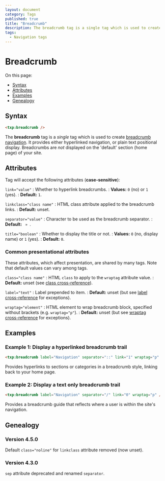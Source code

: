 ```yaml
---
layout: document
category: Tags
published: true
title: "Breadcrumb"
description: The breadcrumb tag is a single tag which is used to create breadcrumb navigation.
tags:
  - Navigation tags
---
```


# Breadcrumb

On this page:

* [Syntax](#syntax)
* [Attributes](#attributes)
* [Examples](#examples)
* [Genealogy](#genealogy)

## Syntax

~~~ html
<txp:breadcrumb />
~~~

The **breadcrumb** tag is a *single* tag which is used to create [breadcrumb navigation](http://en.wikipedia.org/wiki/Breadcrumb_trail). It provides either hyperlinked navigation, or plain text positional display. Breadcrumbs are *not* displayed on the 'default' section (home page) of your site.

## Attributes

Tag will accept the following attributes (**case-sensitive**):

`link="value"`
: Whether to hyperlink breadcrumbs.
: **Values:** `0` (no) or `1` (yes).
: **Default:** `1`.

`linkclass="class name"`
: HTML class attribute applied to the breadcrumb links.
: **Default:** unset.

`separator="value"`
: Character to be used as the breadcrumb separator.
: **Default:** ` » `.

`title="boolean"`
: Whether to display the title or not.
: **Values:** `0` (no, display name) or `1` (yes).
: **Default:** `0`.

### Common presentational attributes

These attributes, which affect presentation, are shared by many tags. Note that default values can vary among tags.

`class="class name"`
: HTML `class` to apply to the `wraptag` attribute value.
: **Default:** unset (see [class cross-reference](http://docs.textpattern.io/tags/tag-attributes-cross-reference#class)).

`label="text"`
: Label prepended to item.
: **Default:** unset (but see [label cross-reference](http://docs.textpattern.io/tags/tag-attributes-cross-reference#label) for exceptions).

`wraptag="element"`
: HTML element to wrap breadcrumb block, specified without brackets (e.g. `wraptag="p"`).
: **Default:** unset (but see [wraptag cross-reference](http://docs.textpattern.io/tags/tag-attributes-cross-reference#wraptag) for exceptions).

## Examples

### Example 1: Display a hyperlinked breadcrumb trail

~~~ html
<txp:breadcrumb label="Navigation" separator="::" link="1" wraptag="p" />
~~~

Provides hyperlinks to sections or categories in a breadcrumb style, linking back to your home page.

### Example 2: Display a text only breadcrumb trail

~~~ html
<txp:breadcrumb label="Navigation" separator="/" link="0" wraptag="p" />
~~~

Provides a breadcrumb guide that reflects where a user is within the site's navigation.

## Genealogy

### Version 4.5.0

Default `class="noline"` for `linkclass` attribute removed (now unset).

### Version 4.3.0

`sep` attribute deprecated and renamed `separator`.

